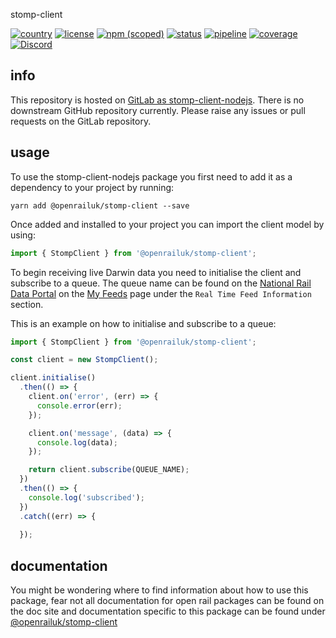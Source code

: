 <!-- ![](https://gitlab.com/openrail/uk/darwin-nodejs/uploads/0ef819a8fbad3601e15c967effd4c442/stomp-client-banner.svg) -->

stomp-client

[![country](https://img.shields.io/badge/country-UK-blue.svg)](https://gitlab.com/groups/openrail/uk)
[![license](https://img.shields.io/badge/license-MIT-blue.svg)](https://choosealicense.com/licenses/mit/)
[![npm (scoped)](https://img.shields.io/npm/v/@openrailuk/stomp-client.svg)](https://www.npmjs.com/package/@openrailuk/stomp-client)
[![status](https://img.shields.io/badge/status-WIP-yellow.svg)](https://gitlab.com/openrail/uk/stomp-client-nodejs)
[![pipeline](https://gitlab.com/openrail/uk/stomp-client-nodejs/badges/master/pipeline.svg)](https://gitlab.com/openrail/uk/stomp-client-nodejs/commits/master)
[![coverage](https://gitlab.com/openrail/uk/stomp-client-nodejs/badges/master/coverage.svg)](https://gitlab.com/openrail/uk/stomp-client-nodejs/commits/master)
[![Discord](https://img.shields.io/discord/478848557089030144.svg)](https://discord.gg/N9CPKaY)


## info

This repository is hosted on [GitLab as stomp-client-nodejs](https://gitlab.com/openrail/uk/stomp-client-nodejs). There is no downstream GitHub repository currently. Please raise any issues or pull requests on the GitLab repository.

## usage

To use the stomp-client-nodejs package you first need to add it as a dependency to your project by running:

```shell
yarn add @openrailuk/stomp-client --save
```

Once added and installed to your project you can import the client model by using:

```javascript
import { StompClient } from '@openrailuk/stomp-client';
```

To begin receiving live Darwin data you need to initialise the client and subscribe to a queue. The queue name can be found on the [National Rail Data Portal](https://datafeeds.nationalrail.co.uk/) on the [My Feeds](https://datafeeds.nationalrail.co.uk/#/filter) page under the `Real Time Feed Information` section.

This is an example on how to initialise and subscribe to a queue:

```javascript
import { StompClient } from '@openrailuk/stomp-client';

const client = new StompClient();

client.initialise()
  .then(() => {
    client.on('error', (err) => {
      console.error(err);
    });

    client.on('message', (data) => {
      console.log(data);
    });

    return client.subscribe(QUEUE_NAME);
  })
  .then(() => {
    console.log('subscribed');
  })
  .catch((err) => {
    
  });
```

## documentation 

You might be wondering where to find information about how to use this package, fear not all documentation for open rail packages can be found on the doc site and documentation specific to this package can be found under [@openrailuk/stomp-client](https://openrail.gitlab.io/docs/uk/stompclient)
